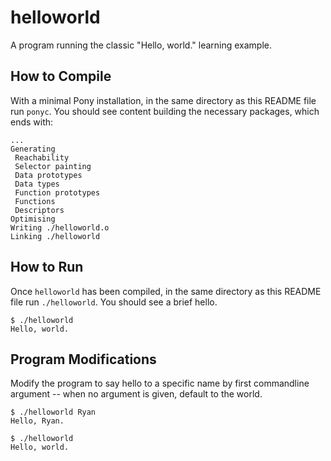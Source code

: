 # helloworld

A program running the classic "Hello, world." learning example.

## How to Compile

With a minimal Pony installation, in the same directory as this README file run `ponyc`. You should see content building the necessary packages, which ends with:

```console
...
Generating
 Reachability
 Selector painting
 Data prototypes
 Data types
 Function prototypes
 Functions
 Descriptors
Optimising
Writing ./helloworld.o
Linking ./helloworld
```

## How to Run

Once `helloworld` has been compiled, in the same directory as this README file run `./helloworld`. You should see a brief hello.

```console
$ ./helloworld
Hello, world.
```

## Program Modifications

Modify the program to say hello to a specific name by first commandline argument -- when no argument is given, default to the world.

```console
$ ./helloworld Ryan
Hello, Ryan.
```

```console
$ ./helloworld
Hello, world.
```
